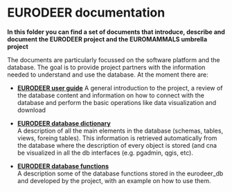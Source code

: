 # EURODEER documentation

**In this folder you can find a set of documents that introduce, describe and document the EURODEER project and the EUROMAMMALS umbrella project**

The documents are particularly focussed on the software platform and the database. The goal is to provide project partners with the information needed to understand and use the database.
At the moment there are:

* **[EURODEER user guide](eurodeer_user_guide.md)** 
A general introduction to the project, a review of the database content and information on how to connect with the database and perform the basic operations like data visualization and download

* **[EURODEER database dictionary](eurodeer_db_dictionary.md)**  
A description of all the main elements in the database (schemas, tables, views, foreing tables). This information is retrieved automatically from the database where the description of every object is stored (and cna be visualized in all the db interfaces (e.g. pgadmin, qgis, etc).

* **[EURODEER database functions](eurodeer_db_functions.md)**  
A description some of the database functions stored in the eurodeer_db and developed by the project, with an example on how to use them.
